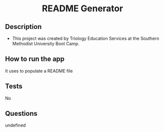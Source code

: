 
<h1 align="center">README Generator </h1>
  

## Description
  * This project was created by Triology Education Services at the Southern Methodist University Boot Camp. 


## How to run the app
 It uses to populate a README file

## Tests
 No

## Questions
 undefined<br />
<br />
    